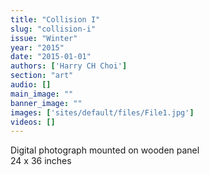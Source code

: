 ```yaml
---
title: "Collision I"
slug: "collision-i"
issue: "Winter"
year: "2015"
date: "2015-01-01"
authors: ['Harry CH Choi']
section: "art"
audio: []
main_image: ""
banner_image: ""
images: ['sites/default/files/File1.jpg']
videos: []
---
```

Digital photograph mounted on wooden panel  
24 x 36 inches

